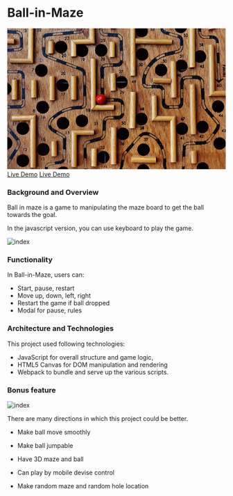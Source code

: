 # Ball-in-Maze

![index](https://github.com/jeffliang0318/Ball-in-Maze/blob/master/img/labyrinth-1738039_960_720.jpg)
[Live Demo](https://ball-in-maze.herokuapp.com/index.html)
[Live Demo](https://jeffliang0318.github.io/Ball_in_Maze_II/)
### Background and Overview

Ball in maze is a game to manipulating the maze board to get the ball towards the goal.

In the javascript version, you can use keyboard to play the game.

![index](https://github.com/jeffliang0318/Ball-in-Maze/blob/master/img/Screen%20Shot%202018-04-20%20at%209.53.53%20AM.png)

### Functionality

In Ball-in-Maze, users can:

* Start, pause, restart
* Move up, down, left, right
* Restart the game if ball dropped
* Modal for pause, rules

### Architecture and Technologies

This project used following technologies:

* JavaScript for overall structure and game logic,
* HTML5 Canvas for DOM manipulation and rendering
* Webpack to bundle and serve up the various scripts.


### Bonus feature


![index](https://github.com/jeffliang0318/Ball-in-Maze/blob/master/img/shorter_smoother.gif)


There are many directions in which this project could be better.

* Make ball move smoothly

* Make ball jumpable

* Have 3D maze and ball

* Can play by mobile devise control

* Make random maze and random hole location
